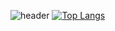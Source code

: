 <!--
**kks2139/kks2139** is a ✨ _special_ ✨ repository because its `README.md` (this file) appears on your GitHub profile.

Here are some ideas to get you started:

- 🔭 I’m currently working on ...
- 🌱 I’m currently learning ...
- 👯 I’m looking to collaborate on ...
- 🤔 I’m looking for help with ...
- 💬 Ask me about ...
- 📫 How to reach me: ...
- 😄 Pronouns: ...
- ⚡ Fun fact: ...
-->

![header](https://capsule-render.vercel.app/api?type=rect&height=60&color=gradient&text=Hi,%20I'm%20a%20Front-End%20develope🌱&fontSize=25&descAlign=60&descAlignY=50)
[![Top Langs](https://github-readme-stats.vercel.app/api/top-langs/?username=kks2139&layout=compact&langs_count=6&hide=java&bg_color=2a2a2a&text_color=ffffff)](https://github.com/anuraghazra/github-readme-stats)

